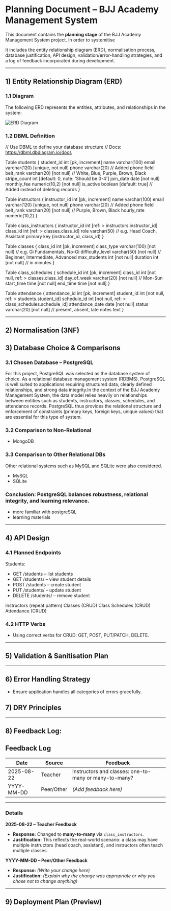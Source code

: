 # Planning Document – BJJ Academy Management System

This document contains the **planning stage** of the BJJ Academy Management System project. In order to systemitise

It includes the entity relationship diagram (ERD), normalisation process, database justification, API design, validation/error-handling strategies, and a log of feedback incorporated during development.

---

## 1) Entity Relationship Diagram (ERD)

### 1.1 Diagram
The following ERD represents the entities, attributes, and relationships in the system:

![ERD Diagram](./docs/ERD.png)

### 1.2 DBML Definition

// Use DBML to define your database structure
// Docs: https://dbml.dbdiagram.io/docs

Table students {
  student_id int [pk, increment]
  name varchar(100)
  email varchar(120) [unique, not null]
  phone varchar(20) // Added phone field
  belt_rank varchar(20) [not null] // White, Blue, Purple, Brown, Black
  stripe_count int [default: 0, note: 'Should be 0-4']
  join_date date [not null]
  monthly_fee numeric(10,2) [not null]
  is_active boolean [default: true] // Added instead of deleting records
}

Table instructors {
  instructor_id int [pk, increment]
  name varchar(100)
  email varchar(120) [unique, not null]
  phone varchar(20) // Added phone field
  belt_rank varchar(20) [not null] // Purple, Brown, Black
  hourly_rate numeric(10,2)
}

Table class_instructors {
  instructor_id int [ref: > instructors.instructor_id]
  class_id int [ref: > classes.class_id]
  role varchar(50) // e.g. Head Coach, Assistant
  primary key (instructor_id, class_id)
}

Table classes {
  class_id int [pk, increment]
  class_type varchar(100) [not null] // e.g. Gi Fundamentals, No-Gi
  difficulty_level varchar(50) [not null] // Beginner, Intermediate, Advanced
  max_students int [not null]
  duration int [not null] // in minutes
}

Table class_schedules {
  schedule_id int [pk, increment]
  class_id int [not null, ref: > classes.class_id]
  day_of_week varchar(20) [not null] // Mon-Sun
  start_time time [not null]
  end_time time [not null]
}

Table attendance {
  attendance_id int [pk, increment]
  student_id int [not null, ref: > students.student_id]
  schedule_id int [not null, ref: > class_schedules.schedule_id]
  attendance_date date [not null]
  status varchar(20) [not null] // present, absent, late
  notes text
}

---
## 2) Normalisation (3NF)


## 3) Database Choice & Comparisons

### 3.1 Chosen Database – PostgreSQL
For this project, PostgreSQL was selected as the database system of choice. As a relational database management system (RDBMS), PostgreSQL is well suited to applications requiring structured data, clearly defined relationships, and strong data integrity.In the context of the BJJ Academy Management System, the data model relies heavily on relationships between entities such as students, instructors, classes, schedules, and attendance records. PostgreSQL thus provides the relational structure and enforcement of constraints (primary keys, foreign keys, unique values) that are essential for this type of system.

### 3.2 Comparison to Non-Relational

- MongoDB

### 3.3 Comparison to Other Relational DBs
Other relational systems such as MySQL and SQLite were also considered.

- MySQL
- SQLite


### Conclusion: PostgreSQL balances robustness, relational integrity, and learning relevance.


- more familiar with postgreSQL
- learning materials

---
## 4) API Design

### 4.1 Planned Endpoints

Students:
- GET /students – list students
- GET /students/<id> – view student details
- POST /students – create student
- PUT /students/<id> – update student
- DELETE /students/<id> – remove student

Instructors (repeat pattern)
Classes (CRUD)
Class Schedules (CRUD)
Attendance (CRUD)

### 4.2 HTTP Verbs
- Using correct verbs for CRUD: GET, POST, PUT/PATCH, DELETE.
---

## 5) Validation & Sanitisation Plan
---


## 6) Error Handling Strategy
- Ensure application handles all categories of errors gracefully.

## 7) DRY Principles
---

## 8) Feedback Log:


## Feedback Log

| Date       | Source     | Feedback |
|------------|------------|----------|
| 2025-08-22 | Teacher    | Instructors and classes: one-to-many or many-to-many? |
| YYYY-MM-DD | Peer/Other | _(Add feedback here)_ |

---

### Details

**2025-08-22 – Teacher Feedback**
- **Response:** Changed to **many-to-many** via `class_instructors`.
- **Justification:** This reflects the real-world scenario: a class may have multiple instructors (head coach, assistant), and instructors often teach multiple classes.

**YYYY-MM-DD – Peer/Other Feedback**
- **Response:** _(Write your change here)_
- **Justification:** _(Explain why the change was appropriate or why you chose not to change anything)_

---


## 9) Deployment Plan (Preview)
